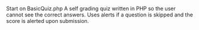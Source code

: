 Start on BasicQuiz.php
A self grading quiz written in PHP so the user cannot see the correct answers. 
Uses alerts if a question is skipped and the score is alerted upon submission.
